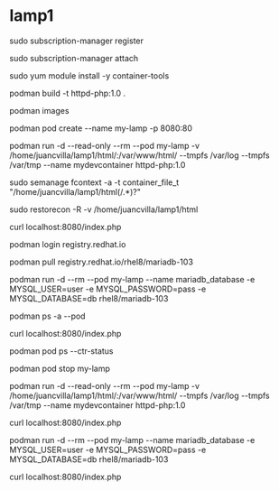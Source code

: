 # lamp1
sudo subscription-manager register

sudo subscription-manager attach

sudo yum module install -y container-tools

podman build -t httpd-php:1.0 .

podman images

podman pod create --name my-lamp -p 8080:80

podman run -d --read-only --rm --pod my-lamp -v /home/juancvilla/lamp1/html/:/var/www/html/ --tmpfs /var/log --tmpfs /var/tmp --name mydevcontainer httpd-php:1.0

sudo semanage fcontext -a -t container_file_t "/home/juancvilla/lamp1/html(/.*)?"

sudo restorecon -R -v /home/juancvilla/lamp1/html

curl localhost:8080/index.php

podman login registry.redhat.io

podman pull registry.redhat.io/rhel8/mariadb-103

podman run -d --rm --pod my-lamp --name mariadb_database -e MYSQL_USER=user -e MYSQL_PASSWORD=pass -e MYSQL_DATABASE=db rhel8/mariadb-103

podman ps -a --pod

curl localhost:8080/index.php

podman pod ps --ctr-status

podman pod stop my-lamp

podman run -d --read-only --rm --pod my-lamp -v /home/juancvilla/lamp1/html/:/var/www/html/ --tmpfs /var/log --tmpfs /var/tmp --name mydevcontainer httpd-php:1.0

curl localhost:8080/index.php

podman run -d --rm --pod my-lamp --name mariadb_database -e MYSQL_USER=user -e MYSQL_PASSWORD=pass -e MYSQL_DATABASE=db rhel8/mariadb-103

curl localhost:8080/index.php
